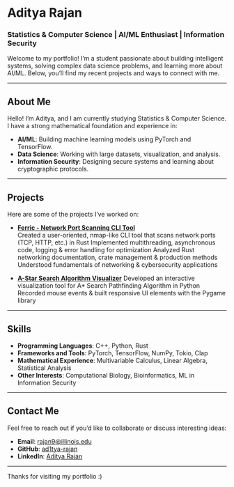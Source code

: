 # Aditya Rajan

### Statistics & Computer Science | AI/ML Enthusiast | Information Security

Welcome to my portfolio! I’m a student passionate about building intelligent systems, solving complex data science problems, and learning more about AI/ML. Below, you’ll find my recent projects and ways to connect with me.

---

## About Me

Hello! I’m Aditya, and I am currently studying Statistics & Computer Science. I have a strong mathematical foundation and experience in:

- **AI/ML**: Building machine learning models using PyTorch and TensorFlow.
- **Data Science**: Working with large datasets, visualization, and analysis.
- **Information Security**: Designing secure systems and learning about cryptographic protocols.

---

## Projects

Here are some of the projects I’ve worked on:

- [**Ferric - Network Port Scanning CLI Tool**](https://github.com/ad1tya-rajan/Rust-Ferric-Port-Scanner)  
  Created a user-oriented, nmap-like CLI tool that scans network ports (TCP, HTTP, etc.) in Rust
  Implemented multithreading, asynchronous code, logging & error handling for optimization
  Analyzed Rust networking documentation, crate management & production methods
  Understood fundamentals of networking & cybersecurity applications

- [**A-Star Search Algorithm Visualizer**](https://github.com/ad1tya-rajan/Rust-Ferric-Port-Scanner)
  Developed an interactive visualization tool for A* Search Pathfinding Algorithm in Python
  Recorded mouse events & built responsive UI elements with the Pygame library

---

## Skills

- **Programming Languages**: C++, Python, Rust
- **Frameworks and Tools**: PyTorch, TensorFlow, NumPy, Tokio, Clap
- **Mathematical Experience**: Multivariable Calculus, Linear Algebra, Statistical Analysis
- **Other Interests**: Computational Biology, Bioinformatics, ML in Information Security

---

## Contact Me

Feel free to reach out if you’d like to collaborate or discuss interesting ideas:

- **Email**: [rajan9@illinois.edu](mailto:rajan9@illinois.edu)
- **GitHub**: [ad1tya-rajan](https://github.com/ad1tya-rajan)
- **LinkedIn**: [Aditya Rajan](https://www.linkedin.com/in/aditya-rajan-b0a668336/)

---

Thanks for visiting my portfolio :)
